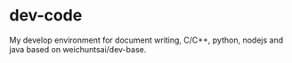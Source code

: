# dev-code
My develop environment for document writing, C/C++, python, nodejs and java based on weichuntsai/dev-base.
